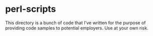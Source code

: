 # perl-scripts

This directory is a bunch of code that I've written for the purpose of providing code samples to potential employers.  Use at your own risk.

